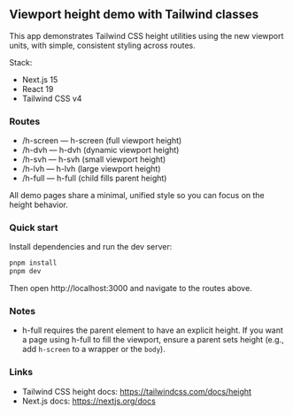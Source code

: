 ## Viewport height demo with Tailwind classes

This app demonstrates Tailwind CSS height utilities using the new viewport units, with simple, consistent styling across routes.

Stack:

- Next.js 15
- React 19
- Tailwind CSS v4

### Routes

- /h-screen — h-screen (full viewport height)
- /h-dvh — h-dvh (dynamic viewport height)
- /h-svh — h-svh (small viewport height)
- /h-lvh — h-lvh (large viewport height)
- /h-full — h-full (child fills parent height)

All demo pages share a minimal, unified style so you can focus on the height behavior.

### Quick start

Install dependencies and run the dev server:

```bash
pnpm install
pnpm dev
```

Then open http://localhost:3000 and navigate to the routes above.

### Notes

- h-full requires the parent element to have an explicit height. If you want a page using h-full to fill the viewport, ensure a parent sets height (e.g., add `h-screen` to a wrapper or the `body`).

### Links

- Tailwind CSS height docs: https://tailwindcss.com/docs/height
- Next.js docs: https://nextjs.org/docs
